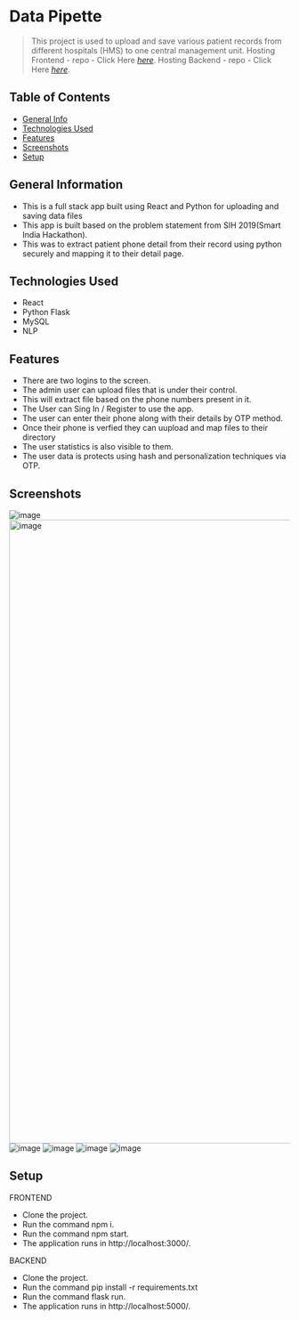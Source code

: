 
# Data Pipette
> This project is used to upload and save various patient records from different hospitals (HMS) to one central management unit.
> Hosting Frontend - repo - Click Here  [_here_](https://github.com/priyadharshini1711/data_pipette_frontend).
> Hosting Backend - repo - Click Here  [_here_](https://github.com/priyadharshini1711/data-pipette-backend).

## Table of Contents
* [General Info](#general-information)
* [Technologies Used](#technologies-used)
* [Features](#features)
* [Screenshots](#screenshots)
* [Setup](#setup)


## General Information
- This is a full stack app built using React and Python for uploading and saving data files
- This app is built based on the problem statement from SIH 2019(Smart India Hackathon).
- This was to extract patient phone detail from their record using python securely and mapping it to their detail page.


## Technologies Used
- React
- Python Flask
- MySQL
- NLP


## Features
- There are two logins to the screen.
- The admin user can upload files that is under their control.
- This will extract file based on the phone numbers present in it.
- The User can Sing In / Register to use the app.
- The user can enter their phone along with their details by OTP method.
- Once their phone is verfied they can uupload and map files to their directory
- The user statistics is also visible to them.
- The user data is protects using hash and personalization techniques via OTP.


## Screenshots
![image](https://user-images.githubusercontent.com/81974121/217779869-dda790fa-e1db-46cb-a53b-c7ebc4cfe2a3.png)
<img width="1121" alt="image" src="https://user-images.githubusercontent.com/81974121/217780357-c5b5ce88-cbc2-4a8d-b311-80979aeff5c4.png">
![image](https://user-images.githubusercontent.com/81974121/217780744-2c331eba-1759-48d9-be43-7de4dcc40d20.png)
![image](https://user-images.githubusercontent.com/81974121/217781050-ddd9b6c1-40f0-4d07-887e-4c51ea217e85.png)
![image](https://user-images.githubusercontent.com/81974121/217781300-c6ac08a7-6014-48d3-8fb2-4bf1cc620b70.png)
![image](https://user-images.githubusercontent.com/81974121/217781746-0daf2090-6839-4213-8caa-b9ce35caf796.png)

## Setup
FRONTEND
- Clone the project.
- Run the command npm i.
- Run the command npm start.
- The application runs in http://localhost:3000/.

BACKEND
- Clone the project.
- Run the command pip install -r requirements.txt
- Run the command flask run.
- The application runs in http://localhost:5000/.
